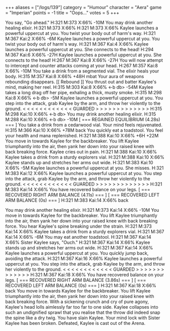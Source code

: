 +++
aliases = ["/logs/139"]
category = "Humour"
character = "Aera"
game = "Imperian"
points = -1
title = "Oops..."
votes = 5
+++

You say, "Go ahead."
H:321 M:373 X:66% <eb db>  -10M
You may drink another healing elixir.
H:321 M:373 X:66% <eb db> 
H:321 M:373 X:66% <eb db> 
Kaylee launches a powerful uppercut at you.
You twist your body out of harm's way.
H:321 M:367 Kai:2 X:66% <eb db>  -6M
Kaylee launches a powerful uppercut at you.
You twist your body out of harm's way.
H:321 M:367 Kai:4 X:66% <eb db> 
Kaylee launches a powerful uppercut at you.
She connects to the head!
H:294 M:367 Kai:6 X:66% <eb db>  -27H 
Kaylee launches a powerful uppercut at you.
She connects to the head!
H:267 M:367 Kai:8 X:66% <eb db>  -27H 
You will now attempt to intercept and counter attacks coming at your head.
H:267 M:357 Kai:8 X:66% <eb db>  -10M
You take a drink from a segmented vial.
The elixir heals your body.
H:315 M:357 Kai:8 X:66% <eb db>  +48H 
mbat
Your aura of weapons rebounding disappears. [[ Rebound ]]
You thrust out and batter Kaylee's mind, making her reel.
H:315 M:303 Kai:8 X:66% <-b db>  -54M
Kaylee takes a long drag off her pipe, exhaling a thick, musty smoke.
H:315 M:298 Kai:8 X:66% <-b db>  -5M
Kaylee launches a powerful uppercut at you.
You step into the attack, grab Kaylee by the arm, and throw her violently to 
the ground.
<  <  <  <  <  <  <  <  <  <  <  < GUARDED >  >  >  >  >  >  >  >  >  >  >  >  >
H:315 M:298 Kai:10 X:66% <-b db> 
You may drink another healing elixir.
H:315 M:288 Kai:10 X:66% <-b db>  -10M
[ === REGAINED EQUILIBRIUM (4.28s) === ]
You take a drink from a cedarwood vial.
Your mind feels rejuvenated.
H:315 M:366 Kai:10 X:66% <eb db>  +78M
back
You quickly eat a toadstool.
You feel your health and mana replenished.
H:321 M:388 Kai:10 X:66% <eb db>  +6H  +22M
You move in towards Kaylee for the backbreaker.
You lift Kaylee triumphantly into the air, then yank her down into your raised 
knee with back breaking force.
Kaylee cries out in pain.
H:321 M:388 Kai:10 X:66% <e- db> 
Kaylee takes a drink from a sturdy explorers vial.
H:321 M:388 Kai:10 X:66% <e- db> 
Kaylee stands up and stretches her arms out wide.
H:321 M:383 Kai:10 X:66% <e- db>  -5M
Kaylee launches a powerful uppercut at you.
She misses.
H:321 M:383 Kai:12 X:66% <e- db> 
Kaylee launches a powerful uppercut at you.
You step into the attack, grab Kaylee by the arm, and throw her violently to 
the ground.
<  <  <  <  <  <  <  <  <  <  <  < GUARDED >  >  >  >  >  >  >  >  >  >  >  >  >
H:321 M:383 Kai:14 X:66% <e- db> 
You have recovered balance on your legs.
[ === RECOVERED RIGHT ARM BALANCE (4.11s) === ]
[ === RECOVERED LEFT ARM BALANCE (0s) === ]
H:321 M:383 Kai:14 X:66% <eb db> 
back

You may drink another healing elixir.
H:321 M:373 Kai:14 X:66% <eb db>  -10M
You move in towards Kaylee for the backbreaker.
You lift Kaylee triumphantly into the air, then yank her down into your raised 
knee with back breaking force.
You hear Kaylee's spine breaking under the strain.
H:321 M:373 Kai:14 X:66% <e- db> 
Kaylee takes a drink from a sturdy explorers vial.
H:321 M:367 Kai:14 X:66% <e- db>  -6M
You may eat another toadstool.
H:321 M:367 Kai:14 X:66% <e- db> 
Sister Kaylee says, "Ouch."
H:321 M:367 Kai:14 X:66% <e- db> 
Kaylee stands up and stretches her arms out wide.
H:321 M:367 Kai:14 X:66% <e- db> 
Kaylee launches a powerful uppercut at you.
You quickly jump back, avoiding the attack.
H:321 M:367 Kai:16 X:66% <e- db> 
Kaylee launches a powerful uppercut at you.
You step into the attack, grab Kaylee by the arm, and throw her violently to 
the ground.
<  <  <  <  <  <  <  <  <  <  <  < GUARDED >  >  >  >  >  >  >  >  >  >  >  >  >
H:321 M:367 Kai:18 X:66% <e- db> 
You have recovered balance on your legs.
[ === RECOVERED RIGHT ARM BALANCE (3.86s) === ]
[ === RECOVERED LEFT ARM BALANCE (0s) === ]
H:321 M:367 Kai:18 X:66% <eb db> 
back
You move in towards Kaylee for the backbreaker.
You lift Kaylee triumphantly into the air, then yank her down into your raised 
knee with back breaking force.
With a sickening crunch and cry of pure agony, Kaylee's head lolls aimlessly 
far too far to one side. Kaylee collapses into such an undignified sprawl that 
you realise that the throw did indeed snap the spine like a dry twig.
You have slain Kaylee.
Your mind lock with Sister Kaylee has been broken.
Defeated, Kaylee is cast out of the Arena.